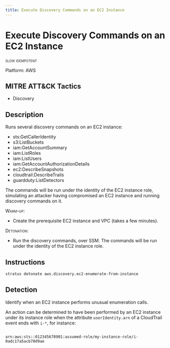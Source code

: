 ```yaml
---
title: Execute Discovery Commands on an EC2 Instance
---
```


# Execute Discovery Commands on an EC2 Instance

 <span class="smallcaps w3-badge w3-orange w3-round w3-text-sand" title="This attack technique might be slow to warm up or detonate">slow</span> 
 <span class="smallcaps w3-badge w3-blue w3-round w3-text-white" title="This attack technique can be detonated multiple times">idempotent</span> 

Platform: AWS

## MITRE ATT&CK Tactics


- Discovery

## Description


Runs several discovery commands on an EC2 instance:

- sts:GetCallerIdentity
- s3:ListBuckets
- iam:GetAccountSummary
- iam:ListRoles
- iam:ListUsers
- iam:GetAccountAuthorizationDetails
- ec2:DescribeSnapshots
- cloudtrail:DescribeTrails
- guardduty:ListDetectors

The commands will be run under the identity of the EC2 instance role, simulating an attacker having compromised an EC2 instance and running discovery commands on it.

<span style="font-variant: small-caps;">Warm-up</span>:

- Create the prerequisite EC2 instance and VPC (takes a few minutes).

<span style="font-variant: small-caps;">Detonation</span>: 

- Run the discovery commands, over SSM. The commands will be run under the identity of the EC2 instance role.


## Instructions

```bash title="Detonate with Stratus Red Team"
stratus detonate aws.discovery.ec2-enumerate-from-instance
```
## Detection


Identify when an EC2 instance performs unusual enumeration calls.

An action can be determined to have been performed by an EC2 instance under its instance role when the attribute
<code>userIdentity.arn</code> of a CloudTrail event ends with <code>i-*</code>, for instance:

<code>
arn:aws:sts::012345678901:assumed-role/my-instance-role/i-0adc17a5acb70d9ae
</code>




